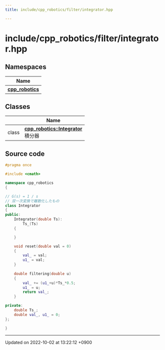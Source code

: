 ```yaml
---
title: include/cpp_robotics/filter/integrator.hpp

---
```


# include/cpp_robotics/filter/integrator.hpp



## Namespaces

| Name           |
| -------------- |
| **[cpp_robotics](/cpp_robotics/doxybook/Namespaces/namespacecpp__robotics/)**  |

## Classes

|                | Name           |
| -------------- | -------------- |
| class | **[cpp_robotics::Integrator](/cpp_robotics/doxybook/Classes/classcpp__robotics_1_1Integrator/)** <br>積分器  |




## Source code

```cpp
#pragma once

#include <cmath>

namespace cpp_robotics
{

// G(s) = 1 / s
// 双一次変換で離散化したもの
class Integrator
{
public:
    Integrator(double Ts):
        Ts_(Ts)
    {

    }

    void reset(double val = 0)
    {
        val_ = val;
        u1_ = val;
    }
    
    double filtering(double u)
    {
        val_ += (u1_+u)*Ts_*0.5;
        u1_ = u;
        return val_;
    }

private:
    double Ts_;
    double val_, u1_ = 0;
};

}
```


-------------------------------

Updated on 2022-10-02 at 13:22:12 +0900
